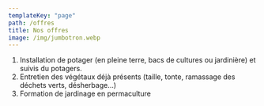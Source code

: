 ```yaml
---
templateKey: "page"
path: /offres
title: Nos offres
image: /img/jumbotron.webp
---
```


1. Installation de potager (en pleine terre, bacs de cultures ou jardinière) et suivis
   du potagers.
2. Entretien des végétaux déjà présents (taille, tonte, ramassage des déchets verts,
   désherbage…)
3. Formation de jardinage en permaculture
